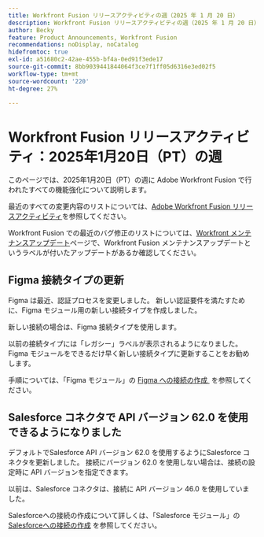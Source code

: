 ```yaml
---
title: Workfront Fusion リリースアクティビティの週（2025 年 1 月 20 日）
description: Workfront Fusion リリースアクティビティの週（2025 年 1 月 20 日）
author: Becky
feature: Product Announcements, Workfront Fusion
recommendations: noDisplay, noCatalog
hidefromtoc: true
exl-id: a51680c2-42ae-455b-bf4a-0ed91f3ede17
source-git-commit: 8bb9039441844064f3ce7f1ff05d6316e3ed02f5
workflow-type: tm+mt
source-wordcount: '220'
ht-degree: 27%

---
```


# Workfront Fusion リリースアクティビティ：2025年1月20日（PT）の週

このページでは、2025年1月20日（PT）の週に Adobe Workfront Fusion で行われたすべての機能強化について説明します。

最近のすべての変更内容のリストについては、[Adobe Workfront Fusion リリースアクティビティ](/help/workfront-fusion/fusion-product-releases/fusion-release-activity.md)を参照してください。

Workfront Fusion での最近のバグ修正のリストについては、[Workfront メンテナンスアップデート](https://experienceleague.adobe.com/ja/docs/workfront-known-issues/releases/current-updates)ページで、Workfront Fusion メンテナンスアップデートというラベルが付いたアップデートがあるか確認してください。

## Figma 接続タイプの更新

Figma は最近、認証プロセスを変更しました。 新しい認証要件を満たすために、Figma モジュール用の新しい接続タイプを作成しました。

新しい接続の場合は、Figma 接続タイプを使用します。

以前の接続タイプには「レガシー」ラベルが表示されるようになりました。 Figma モジュールをできるだけ早く新しい接続タイプに更新することをお勧めします。

手順については、「Figma モジュール」の [Figma への接続の作成 &#x200B;](/help/workfront-fusion/references/apps-and-modules/third-party-connectors/figma-modules.md#create-a-connection-to-figma) を参照してください。

## Salesforce コネクタで API バージョン 62.0 を使用できるようになりました

デフォルトでSalesforce API バージョン 62.0 を使用するようにSalesforce コネクタを更新しました。 接続にバージョン 62.0 を使用しない場合は、接続の設定時に API バージョンを指定できます。

以前は、Salesforce コネクタは、接続に API バージョン 46.0 を使用していました。

Salesforceへの接続の作成について詳しくは、「Salesforce モジュール」の [Salesforceへの接続の作成 &#x200B;](/help/workfront-fusion/references/apps-and-modules/third-party-connectors/salesforce-modules.md#create-a-connection-to-salesforce) を参照してください。
